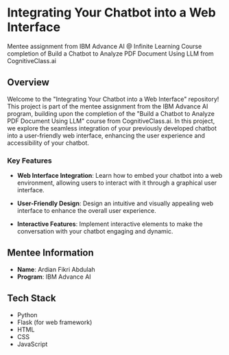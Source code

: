 # Integrating Your Chatbot into a Web Interface

Mentee assignment from IBM Advance AI @ Infinite Learning Course completion of Build a Chatbot to Analyze PDF Document Using LLM from CognitiveClass.ai

## Overview

Welcome to the "Integrating Your Chatbot into a Web Interface" repository! This project is part of the mentee assignment from the IBM Advance AI program, building upon the completion of the "Build a Chatbot to Analyze PDF Document Using LLM" course from CognitiveClass.ai. In this project, we explore the seamless integration of your previously developed chatbot into a user-friendly web interface, enhancing the user experience and accessibility of your chatbot.

### Key Features

- **Web Interface Integration**: Learn how to embed your chatbot into a web environment, allowing users to interact with it through a graphical user interface.

- **User-Friendly Design**: Design an intuitive and visually appealing web interface to enhance the overall user experience.

- **Interactive Features**: Implement interactive elements to make the conversation with your chatbot engaging and dynamic.

## Mentee Information

- **Name**: Ardian Fikri Abdulah
- **Program**: IBM Advance AI

## Tech Stack

- Python
- Flask (for web framework)
- HTML
- CSS
- JavaScript
